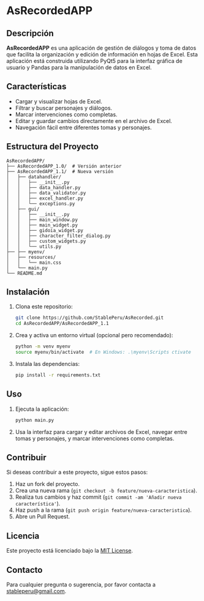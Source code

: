 
# AsRecordedAPP

## Descripción

**AsRecordedAPP** es una aplicación de gestión de diálogos y toma de datos que facilita la organización y edición de información en hojas de Excel. Esta aplicación está construida utilizando PyQt5 para la interfaz gráfica de usuario y Pandas para la manipulación de datos en Excel.

## Características

- Cargar y visualizar hojas de Excel.
- Filtrar y buscar personajes y diálogos.
- Marcar intervenciones como completas.
- Editar y guardar cambios directamente en el archivo de Excel.
- Navegación fácil entre diferentes tomas y personajes.

## Estructura del Proyecto

```plaintext
AsRecordedAPP/
├── AsRecordedAPP_1.0/  # Versión anterior
├── AsRecordedAPP_1.1/  # Nueva versión
│   ├── datahandler/
│   │   ├── __init__.py
│   │   ├── data_handler.py
│   │   ├── data_validator.py
│   │   ├── excel_handler.py
│   │   └── exceptions.py
│   ├── gui/
│   │   ├── __init__.py
│   │   ├── main_window.py
│   │   ├── main_widget.py
│   │   ├── gidoia_widget.py
│   │   ├── character_filter_dialog.py
│   │   ├── custom_widgets.py
│   │   └── utils.py
├── ├── myenv/
│   ├── resources/
│   │   └── main.css
│   └── main.py
└── README.md
```

## Instalación

1. Clona este repositorio:

    ```sh
    git clone https://github.com/StablePeru/AsRecorded.git
    cd AsRecordedAPP/AsRecordedAPP_1.1
    ```

2. Crea y activa un entorno virtual (opcional pero recomendado):

    ```sh
    python -m venv myenv
    source myenv/bin/activate  # En Windows: .\myenv\Scripts ctivate
    ```

3. Instala las dependencias:

    ```sh
    pip install -r requirements.txt
    ```

## Uso

1. Ejecuta la aplicación:

    ```sh
    python main.py
    ```

2. Usa la interfaz para cargar y editar archivos de Excel, navegar entre tomas y personajes, y marcar intervenciones como completas.

## Contribuir

Si deseas contribuir a este proyecto, sigue estos pasos:

1. Haz un fork del proyecto.
2. Crea una nueva rama (`git checkout -b feature/nueva-caracteristica`).
3. Realiza tus cambios y haz commit (`git commit -am 'Añadir nueva característica'`).
4. Haz push a la rama (`git push origin feature/nueva-caracteristica`).
5. Abre un Pull Request.

## Licencia

Este proyecto está licenciado bajo la [MIT License](LICENSE).

## Contacto

Para cualquier pregunta o sugerencia, por favor contacta a stableperu@gmail.com.
